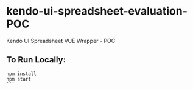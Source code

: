 # kendo-ui-spreadsheet-evaluation-POC
Kendo UI Spreadsheet VUE Wrapper - POC

## To Run Locally:

````
npm install
npm start
```
